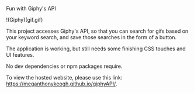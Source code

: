 Fun with Giphy's API

!(Giphy)(gif.gif)

This project accesses Giphy's API, so that you can search for gifs based on your keyword search, 
and save those searches in the form of a button.

The application is working, but still needs some finishing CSS touches and UI features.

No dev dependencies or npm packages require.

To view the hosted website, please use this link: https://meganthonykeogh.github.io/giphyAPI/.
